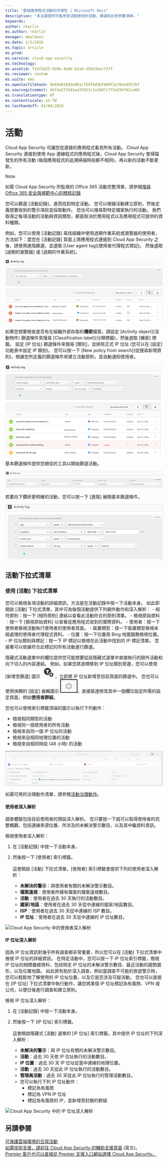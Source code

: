 ```yaml
---
title: "雲端應用程式活動的可視性 | Microsoft Docs"
description: "本主題提供可套用至活動原則的活動、篩選和比對參數清單。"
keywords: 
author: rkarlin
ms.author: rkarlin
manager: mbaldwin
ms.date: 1/3/2018
ms.topic: article
ms.prod: 
ms.service: cloud-app-security
ms.technology: 
ms.assetid: f3af2d25-9286-4e9b-b2ad-35653bec72ff
ms.reviewer: reutam
ms.suite: ems
ms.openlocfilehash: 9e69481693e961c759f6d3bfd09f2e70a345576f
ms.sourcegitcommit: bbf4a2715d1ea3fd21c1a1b87c7f5a2947d2ca68
ms.translationtype: HT
ms.contentlocale: zh-TW
ms.lasthandoff: 01/04/2018
---
```

# <a name="activities"></a>活動
Cloud App Security 可讓您從連接的應用程式看見所有活動。 Cloud App Security 連接到使用 App 連線程式的應用程式後，Cloud App Security 會掃描發生的所有活動 (每個應用程式的追溯掃描時段都不相同)，再以新的活動不斷更新。 

> [!NOTE] 
> 如需 Cloud App Security 所監視的 Office 365 活動完整清單，請參閱[搜尋 Office 365 安全與規範中心的稽核記錄](https://support.office.com/article/Search-the-audit-log-in-the-Office-365-Security-Compliance-Center-0d4d0f35-390b-4518-800e-0c7ec95e946c?ui=en-US&rs=en-US&ad=US#ID0EABAAA=Audited_activities)

您可以篩選 [活動記錄]，進而找到特定活動。 您可以根據活動建立原則，然後定義想要收到的警示項目並採取動作。 您也可以搜尋對特定檔案執行的活動。 我們取得之每項活動的活動與資訊類型，都是取決於應用程式以及應用程式可提供的資料種類。 

例如，您可以使用 [活動記錄] 尋找組織中使用過期作業系統或瀏覽器的使用者，方法如下：當您在 [活動記錄] 頁面上將應用程式連接到 Cloud App Security 之後，請使用進階篩選，並選取 [User agent tag]\(使用者代理程式標記)。 然後選取 [過期的瀏覽器] 或 [過期的作業系統]。

 ![過期的瀏覽器活動範例](media/activity-example-outdated.png)

如果您想要檢查是否有在組織外部存取的**機密**檔案，請設定 [Activity object]\(活動物件) 篩選條件來搜尋 [Classification label]\(分類標籤)，然後選取 [機密] 標籤。 設定 [IP 位址] 篩選條件來搜尋 [類別]，並排除正式 IP 位址 (您可以在 [設定] 功能表中設定 IP 類別)。 您可以按一下 [New policy from search]\(從搜尋新增原則)，根據您所定義的篩選條件來建立活動原則，並自動通知使用者。

 ![活動機密檔案外部範例](media/activity-example-ip.png)

 
基本篩選條件提供您絕佳的工具以開始篩選活動。

 ![基本活動記錄篩選條件](media/activity-log-filter-basic.png)

若要向下鑽研更明確的活動，您可以按一下 [進階] 展開基本篩選條件。

 ![進階活動記錄篩選條件](media/activity-log-filter-advanced.png)


## <a name="the-activity-drawer"></a>活動下拉式清單

### <a name="working-with-the-activity-drawer"></a>使用 [活動] 下拉式清單

您可以檢視各項活動的詳細資訊，方法是在活動記錄中按一下活動本身。 如此即開啟 [活動] 下拉式清單，其中可為每個活動提供下列額外動作和深入解析：
    - 相符原則：按一下 [相符原則] 連結以查看此活動符合的原則清單。
    - 檢視原始資料︰按一下 [檢視原始資料] 以查看從應用程式收到的實際資料。
    - 使用者：按一下使用者檢視活動執行使用者的使用者頁面。 
    - 裝置類型：按一下裝置類型檢視未經處理的使用者代理程式資料。 
    - 位置：按一下位置用 Bing 地圖服務檢視位置。
    - IP 位址類別與標記：按一下 IP 標記以檢視在此活動中找到的 IP 標記清單。 您接著可以依據符合此標記的所有活動進行篩選。    

 隱藏式活動選單中的欄位提供您可能想要從該隱藏式選單中直接執行的額外活動和向下切入的內容連結。 例如，如果您將游標移到 IP 位址類別旁邊，您可以使用 [新增至篩選] 圖示 ![新增至篩選](./media/add-to-filter-icon.png)，立即將 IP 位址新增至目前頁面的篩選中。 您也可以使用快顯的 [設定] 齒輪圖示 ![設定圖示](./media/contextual-settings-icon.png)，直接抵達修改其中一個欄位設定所需的設定頁面，例如**使用者群組**。

 您也可以使用索引標籤頂端的圖示以執行下列動作：
 - 檢視相同類型的活動
 - 檢視同一個使用者的所有活動
 - 檢視來自同一個 IP 位址的活動
 - 檢視來自相同地理位置的活動
 - 檢視來自相同時段 (48 小時) 的活動
 
![隱藏式活動選單](./media/activity-drawer.png "隱藏式活動選單")  
  
如需可用的治理動作清單，請參閱[活動治理動作](governance-actions.md#activity-governance-actions)。

#### <a name="user-insights"></a>使用者深入解析

調查體驗包括目前使用者的預設深入解析。 您只要按一下就可以取得使用者的完整概觀，包括連線來源位置、所涉及的未解決警示數目，以及其中繼資料資訊。

檢視使用者深入解析：

1. 在 [活動記錄] 中按一下活動本身。

2. 然後按一下 [使用者] 索引標籤。 <br></br> 這會開啟 [活動] 下拉式清單。[使用者] 索引標籤會提供下列的使用者深入解析：
    - **未解決的警示**：與使用者有關的未解決警示數目。
    - **檔案違規**：使用者所擁有檔案的檔案違規數目。
    - **活動**：使用者在過去 30 天執行的活動數目。
    - **國家/地區**：使用者在過去 30 天從中連線的國家/地區數目。
    - **ISP**：使用者在過去 30 天從中連線的 ISP 數目。
    - **IP 位址**：使用者在過去 30 天從中連線的 IP 位址數目。

![Cloud App Security 中的使用者深入解析](./media/user-insights.png)

#### <a name="ip-address-insights"></a>IP 位址深入解析

因為 IP 位址資訊對幾乎所有調查都非常重要，所以您可以在 [活動] 下拉式清單中檢視 IP 位址的詳細資訊。 在特定活動中，您可以按一下 IP 位址索引標籤，檢視 IP 位址的相關彙總資料，包括特定 IP 位址的未解決警示數目、最近活動的趨勢圖形，以及位置地圖。 如此將有助於深入調查，例如當調查不可能的旅遊警示時，您可以輕鬆地了解使用的 IP 位址位置，以及它是否涉及可疑活動。 您也可以直接在 [IP 位址] 下拉式清單中執行動作，讓您將某個 IP 位址標記為有風險、VPN 或公司，以便日後進行調查和建立原則。

檢視 IP 位址深入解析：

1. 在 [活動記錄] 中按一下活動本身。

2. 然後按一下 [IP 位址] 索引標籤。 <br></br> 這會開啟隱藏式 [活動] 選單的 [IP 位址] 索引標籤，其中提供 IP 位址的下列深入解析：
    - **未解決的警示**：與 IP 位址有關的未解決警示數目。
    - **活動**：過去 30 天依 IP 位址執行的活動數目。
    - **IP 位置**：過去 30 天 IP 位址從當中連線的地理位置。
    - **活動**：過去 30 天從此 IP 位址執行的活動數目。
    - **管理員活動**：過去 30 天從此 IP 位址執行的管理活動數目。
    - 您可以執行下列 IP 位址動作：
        - 標記為有風險 
        - 標記為 VPN IP 位址
        - 標記為有風險的 IP，並新增至封鎖的群組


![Cloud App Security 中的 IP 位址深入解析](./media/ip-address-insights.png)


## <a name="see-also"></a>另請參閱  
[可保護雲端環境的日常活動](daily-activities-to-protect-your-cloud-environment.md)   
[如需技術支援，請前往 Cloud App Security 的輔助支援頁面](http://support.microsoft.com/oas/default.aspx?prid=16031)  \(英文\)。  
[Premier 客戶也可以直接從 Premier 支援入口網站選擇 Cloud App Security。](https://premier.microsoft.com/)  
  
  
